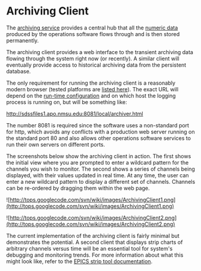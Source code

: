 # Archiving Client #

The [archiving service](Archiving.md) provides a central hub that all the [numeric data](Dataflow.md) produced by the operations software flows through and is then stored permanently.

The archiving client provides a web interface to the transient archiving data flowing through the system right now (or recently). A similar client will eventually provide access to historical archiving data from the persistent database.

The only requirement for running the archiving client is a reasonably modern browser (tested platforms are [listed here](Platforms.md)). The exact URL will depend on the [run-time configuration](RuntimeConfig.md) and on which host the logging process is running on, but will be something like:

http://sdssfiles1.apo.nmsu.edu:8081/local/archiver.html

The number 8081 is required since the software uses a non-standard port for http, which avoids any conflicts with a production web server running on the standard port 80 and also allows other operations software services to run their own servers on different ports.

The screenshots below show the archiving client in action. The first shows the initial view where you are prompted to enter a wildcard pattern for the channels you wish to monitor. The second shows a series of channels being displayed, with their values updated in real time. At any time, the user can enter a new wildcard pattern to display a different set of channels. Channels can be re-ordered by dragging them within the web page.

![http://tops.googlecode.com/svn/wiki/images/ArchivingClient1.png](http://tops.googlecode.com/svn/wiki/images/ArchivingClient1.png)

![http://tops.googlecode.com/svn/wiki/images/ArchivingClient2.png](http://tops.googlecode.com/svn/wiki/images/ArchivingClient2.png)

The current implementation of the archiving client is fairly minimal but demonstrates the potential. A second client that displays strip charts of arbitrary channels versus time will be an essential tool for system's debugging and monitoring trends. For more information about what this might look like, refer to the [EPICS strip tool documentation](http://www.aps.anl.gov/epics/extensions/StripTool/index.php).